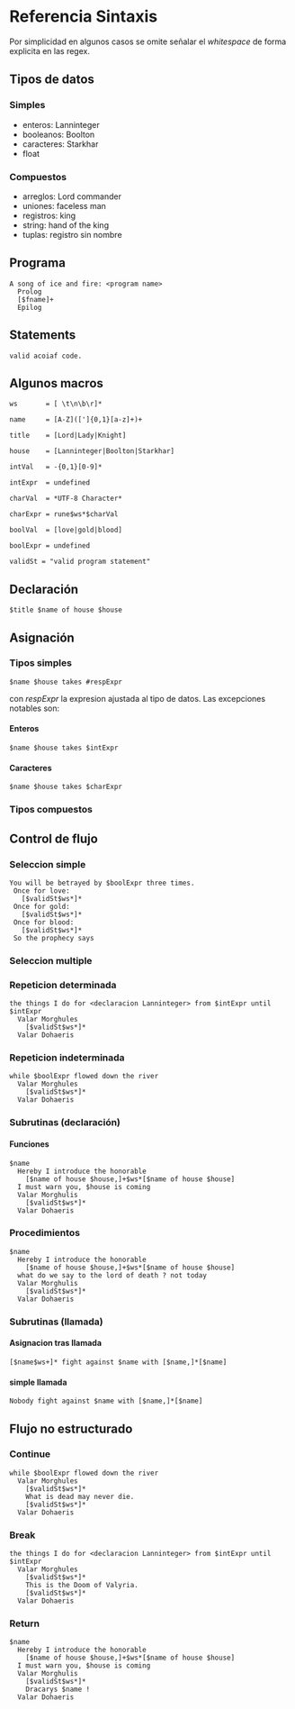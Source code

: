# Referencia Sintaxis

Por simplicidad en algunos casos se omite señalar el *whitespace* de forma explicita en las regex.

## Tipos de datos

### Simples
* enteros:  Lanninteger
* booleanos: Boolton
* caracteres: Starkhar
* float

### Compuestos
* arreglos: Lord commander
* uniones: faceless man
* registros: king
* string: hand of the king
* tuplas: registro sin nombre

## Programa
```
A song of ice and fire: <program name>
  Prolog
  [$fname]+
  Epilog
```

## Statements

```
valid acoiaf code.
```

## Algunos macros

`ws       = [ \t\n\b\r]*`

`name     = [A-Z]([']{0,1}[a-z]+)+`

`title    = [Lord|Lady|Knight]`

`house    = [Lanninteger|Boolton|Starkhar]`

`intVal   = -{0,1}[0-9]*`

`intExpr  = undefined`

`charVal  = *UTF-8 Character*` 

`charExpr = rune$ws*$charVal`

`boolVal  = [love|gold|blood]`

`boolExpr = undefined`

`validSt = "valid program statement"`

## Declaración

```
$title $name of house $house
```

## Asignación

### Tipos simples

```
$name $house takes #respExpr
```
con *respExpr* la expresion ajustada al tipo de datos. Las excepciones notables son:

#### Enteros
``` 
$name $house takes $intExpr
```

#### Caracteres
```
$name $house takes $charExpr
```

### Tipos compuestos



## Control de flujo

### Seleccion simple

```
You will be betrayed by $boolExpr three times.
 Once for love:
   [$validSt$ws*]*
 Once for gold:
   [$validSt$ws*]*
 Once for blood:
   [$validSt$ws*]*
 So the prophecy says
```

### Seleccion multiple

### Repeticion determinada

```
the things I do for <declaracion Lanninteger> from $intExpr until $intExpr 
  Valar Morghules
    [$validSt$ws*]*
  Valar Dohaeris
```

### Repeticion indeterminada

```
while $boolExpr flowed down the river
  Valar Morghules
    [$validSt$ws*]*
  Valar Dohaeris
```

### Subrutinas (declaración)

#### Funciones

```
$name
  Hereby I introduce the honorable
    [$name of house $house,]+$ws*[$name of house $house]
  I must warn you, $house is coming
  Valar Morghulis
    [$validSt$ws*]*
  Valar Dohaeris
```

### Procedimientos

```
$name
  Hereby I introduce the honorable
    [$name of house $house,]+$ws*[$name of house $house]
  what do we say to the lord of death ? not today
  Valar Morghulis
    [$validSt$ws*]*
  Valar Dohaeris
```

### Subrutinas (llamada)

#### Asignacion tras llamada
```
[$name$ws+]* fight against $name with [$name,]*[$name] 
```

#### simple llamada

```
Nobody fight against $name with [$name,]*[$name] 
```

## Flujo no estructurado

### Continue

```
while $boolExpr flowed down the river
  Valar Morghules
    [$validSt$ws*]*
    What is dead may never die.
    [$validSt$ws*]*
  Valar Dohaeris

```

### Break

```
the things I do for <declaracion Lanninteger> from $intExpr until $intExpr 
  Valar Morghules
    [$validSt$ws*]*
    This is the Doom of Valyria.
    [$validSt$ws*]*
  Valar Dohaeris
```

### Return

```
$name
  Hereby I introduce the honorable
    [$name of house $house,]+$ws*[$name of house $house]
  I must warn you, $house is coming
  Valar Morghulis
    [$validSt$ws*]*
    Dracarys $name !
  Valar Dohaeris

```
